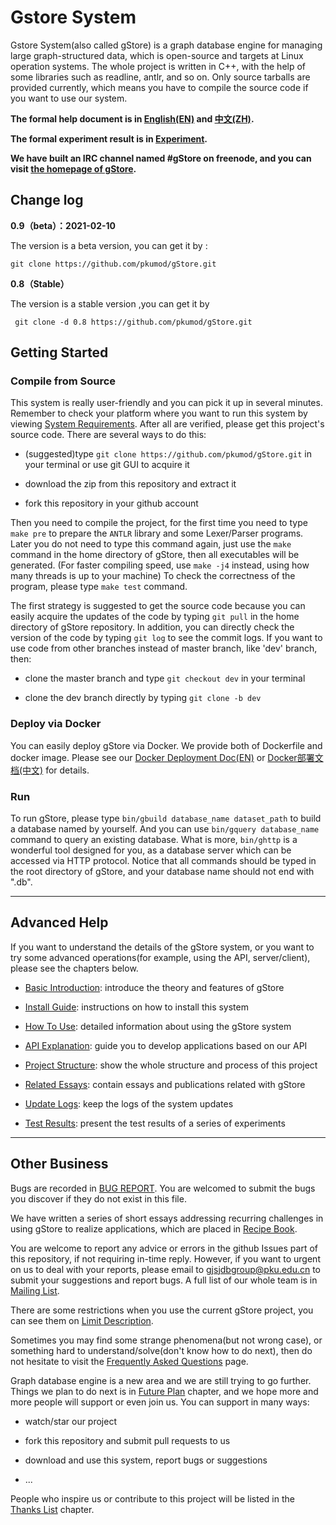 # Gstore System

Gstore System(also called gStore) is a graph database engine for managing large graph-structured data, which is open-source and targets at Linux operation systems. The whole project is written in C++, with the help of some libraries such as readline, antlr, and so on. Only source tarballs are provided currently, which means you have to compile the source code if you want to use our system.

**The formal help document is in [English(EN)](docs/help/gStore_help.pdf) and [中文(ZH)](docs/help/gStore_help_ZH.pdf).**

**The formal experiment result is in [Experiment](docs/test/formal_experiment.pdf).**

**We have built an IRC channel named #gStore on freenode, and you can visit [the homepage of gStore](http://gstore.cn).**

## Change log

**0.9（beta）：2021-02-10**

The version is a beta version, you can get it by :
```
git clone https://github.com/pkumod/gStore.git
```

**0.8（Stable）**

The version is a stable version ,you can get it by 
```
 git clone -d 0.8 https://github.com/pkumod/gStore.git
```


<!--**You can write your information in [survey](http://59.108.48.38/survey) if you like.**-->

## Getting Started
### Compile from Source
This system is really user-friendly and you can pick it up in several minutes. Remember to check your platform where you want to run this system by viewing [System Requirements](docs/DEMAND.md). After all are verified, please get this project's source code. There are several ways to do this:

- (suggested)type `git clone https://github.com/pkumod/gStore.git` in your terminal or use git GUI to acquire it

- download the zip from this repository and extract it

- fork this repository in your github account

Then you need to compile the project, for the first time you need to type `make pre` to prepare the `ANTLR` library and some Lexer/Parser programs.
Later you do not need to type this command again, just use the `make` command in the home directory of gStore, then all executables will be generated.
(For faster compiling speed, use `make -j4` instead, using how many threads is up to your machine)
To check the correctness of the program, please type `make test` command.

The first strategy is suggested to get the source code because you can easily acquire the updates of the code by typing `git pull` in the home directory of gStore repository. 
In addition, you can directly check the version of the code by typing `git log` to see the commit logs.
If you want to use code from other branches instead of master branch, like 'dev' branch, then:

- clone the master branch and type `git checkout dev` in your terminal

- clone the dev branch directly by typing `git clone -b dev`

### Deploy via Docker
You can easily deploy gStore via Docker. We provide both of Dockerfile and docker image. Please see our [Docker Deployment Doc(EN)](docs/DOCKER_DEPLOY_EN.md) or [Docker部署文档(中文)](docs/DOCKER_DEPLOY_CN.md) for details.

### Run
To run gStore, please type `bin/gbuild database_name dataset_path` to build a database named by yourself. And you can use `bin/gquery database_name` command to query an existing database. What is more, `bin/ghttp` is a wonderful tool designed for you, as a database server which can be accessed via HTTP protocol. Notice that all commands should be typed in the root directory of gStore, and your database name should not end with ".db".

- - -

## Advanced Help

If you want to understand the details of the gStore system, or you want to try some advanced operations(for example, using the API, server/client), please see the chapters below.

- [Basic Introduction](docs/INTRO.md): introduce the theory and features of gStore

- [Install Guide](docs/INSTALL.md): instructions on how to install this system

- [How To Use](docs/USAGE.md): detailed information about using the gStore system

- [API Explanation](docs/API.md): guide you to develop applications based on our API

- [Project Structure](docs/STRUCT.md): show the whole structure and process of this project

- [Related Essays](docs/ESSAY.md): contain essays and publications related with gStore

- [Update Logs](docs/CHANGELOG.md): keep the logs of the system updates

- [Test Results](docs/TEST.md): present the test results of a series of experiments

- - -

## Other Business

Bugs are recorded in [BUG REPORT](docs/BUGS.md).
You are welcomed to submit the bugs you discover if they do not exist in this file.

We have written a series of short essays addressing recurring challenges in using gStore to realize applications, which are placed in [Recipe Book](docs/TIPS.md).

You are welcome to report any advice or errors in the github Issues part of this repository, if not requiring in-time reply. However, if you want to urgent on us to deal with your reports, please email to <gjsjdbgroup@pku.edu.cn> to submit your suggestions and report bugs. A full list of our whole team is in [Mailing List](docs/MAIL.md).

There are some restrictions when you use the current gStore project, you can see them on [Limit Description](docs/LIMIT.md).

Sometimes you may find some strange phenomena(but not wrong case), or something hard to understand/solve(don't know how to do next), then do not hesitate to visit the [Frequently Asked Questions](docs/FAQ.md) page.

Graph database engine is a new area and we are still trying to go further. Things we plan to do next is in [Future Plan](docs/PLAN.md) chapter, and we hope more and more people will support or even join us. You can support in many ways:

- watch/star our project

- fork this repository and submit pull requests to us

- download and use this system, report bugs or suggestions

- ...

People who inspire us or contribute to this project will be listed in the [Thanks List](docs/THANK.md) chapter.

<!--This whole document is divided into different pieces, and each them is stored in a markdown file. You can see/download the combined markdown file in [help_markdown](docs/gStore_help.md), and for html file, please go to [help_html](docs/gStore_help.html). What is more, we also provide help file in pdf format, and you can visit it in [help_pdf](docs/latex/gStore_help.pdf).-->

